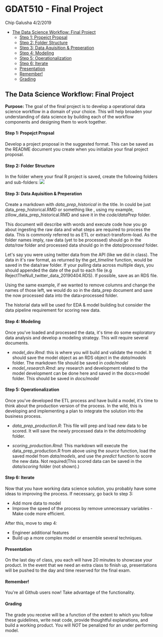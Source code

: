 GDAT510 - Final Project
================
Chip Galusha
4/2/2019

-   [The Data Science Workflow: Final Project](#the-data-science-workflow-final-project)
    -   [Step 1: Propejct Propsal](#step-1-propejct-propsal)
    -   [Step 2: Folder Structure](#step-2-folder-structure)
    -   [Step 3: Data Aquisition & Preperation](#step-3-data-aquisition-preperation)
    -   [Step 4: Modeling](#step-4-modeling)
    -   [Step 5: Operationalization](#step-5-operationalization)
    -   [Step 6: Iterate](#step-6-iterate)
    -   [Presentation](#presentation)
    -   [Remember!](#remember)
    -   [Grading](#grading)

The Data Science Workflow: Final Project
----------------------------------------

**Purpose:** The goal of the final project is to develop a operational data science workflow in a domain of your choice. This will help broaden your understanding of data science by building each of the workflow components and designing them to work together.

#### Step 1: Propejct Propsal

Develop a project proposal in the suggested format. This can be saved as the README document you create when you initialize your final project proposal.

#### Step 2: Folder Structure

In the folder where your final R project is saved, create the following folders and sub-folders:
![](/Users/frankrgalushajr/Documents/gdat_510/gdat_510/Images/folder_structure.png)

#### Step 3: Data Aquisition & Preperation

Create a markdown with *data\_prep\_historical* in the title. In could be just data\_prep\_historical.RMD or something like , using my example, zillow\_data\_prep\_historical.RMD and save it in the *code/dataPrep* folder.

This document will describe with words and execute code how you go about ingesting the raw data and what steps are required to process the data. This is commonly referred to as ETL or extract-transform-load. As the folder names imply, raw data (yet to be processed) should go in the *data/raw* folder and processed data should go in the *data/processed* folder.

Let's say you were using twitter data from the API (like we did in class). The data in it's raw format, as returned by the *get\_timeline* function, would be saved in the data/raw folder. If your pulling data across multiple days, you should appended the date of the pull to each file (e.g RejectTheNull\_twitter\_data\_20190404.RDS). If possible, save as an RDS file.

Using the same example, if we wanted to remove columns and change the names of those left, we would do so in the data\_prep document and save the now processed data into the data&gt;processed folder.

The historial data will be used for EDA & model building but consider the data pipeline requirement for scoring new data.

#### Step 4: Modeling

Once you've loaded and processed the data, it's time do some exploratory data analysis and develop a modeling strategy. This will require several documents.

-   *model\_dev.Rmd*: this is where you will build and validate the model. It should save the model object as an RDS object in the *data/models* folder. The markdown file should be saved in *code/model*
-   *model\_research.Rmd*: any research and development related to the model development can be done here and saved in the docs&gt;model folder. This should be saved in *docs/model*

#### Step 5: Operationalization

Once you've developed the ETL process and have build a model, it's time to think about the production version of the process. In the wild, this is developing and implementing a plan to integrate the solution into the business process.

-   *data\_prep\_production.R*: This file will prep and load new data to be scored. It will save the newly processed data in the *data/modeling* folder.

-   *scoring\_production.Rmd*: This markdown will execute the data\_prep\_production.R from above using the *source* function, load the saved model from *data/models*, and use the *predict* function to score the new data. Not required(This scored data can be saved in the *data/scoring* folder (not shown).)

#### Step 6: Iterate

Now that you have working data science solution, you probably have some ideas to improving the process. If necessary, go back to step 3:
- Add more data to model
- Improve the speed of the process by remove unnecessary variables - Make code more efficient.

After this, move to step 4:
- Engineer additional features
- Build up a more complex model or ensemble several techniques.

#### Presentation

On the last day of class, you each will have 20 minutes to showcase your product. In the event that we need an extra class to finish up, presentations will be pushed to the day and time reserved for the final exam.

#### Remember!

You're all Github users now! Take advantage of the functionality.

#### Grading

The grade you receive will be a function of the extent to which you follow these guidelines, write neat code, provide thoughtful explanations, and build a working product. You will *NOT* be penalized for an under performing model.
